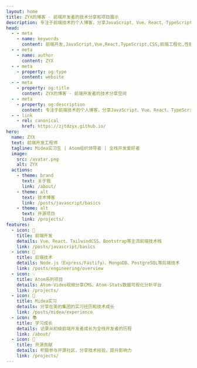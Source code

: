 ```yaml
---
layout: home
title: ZYX的博客 - 前端开发者的技术分享和项目展示
description: 专注于前端技术的个人博客，分享JavaScript、Vue、React、TypeScript等技术文章和项目经验
head:
  - - meta
    - name: keywords
      content: 前端开发,JavaScript,Vue,React,TypeScript,CSS,前端工程化,性能优化,美的实习,个人博客
  - - meta
    - name: author
      content: ZYX
  - - meta
    - property: og:type
      content: website
  - - meta
    - property: og:title
      content: ZYX的博客 - 前端开发者的技术分享空间
  - - meta
    - property: og:description
      content: 专注于前端技术的个人博客，分享JavaScript、Vue、React、TypeScript等技术文章和项目经验
  - - link
    - rel: canonical
      href: https://zjtdzyx.github.io/
hero:
  name: ZYX
  text: 前端开发工程师
  tagline: Midea实习生 | Atom组织领导者 | 全栈开发爱好者
  image:
    src: /avatar.png
    alt: ZYX
  actions:
    - theme: brand
      text: 关于我
      link: /about/
    - theme: alt
      text: 技术博客
      link: /posts/javascript/basics
    - theme: alt
      text: 开源项目
      link: /projects/
features:
  - icon: 🚀
    title: 前端开发
    details: Vue、React、TailwindCSS、Bootstrap等主流前端技术栈
    link: /posts/javascript/basics
  - icon: 🧰
    title: 后端技术
    details: Node.js（Express/Fastify）、MongoDB、PostgreSQL等后端技术
    link: /posts/engineering/overview
  - icon: 💡
    title: Atom系列项目
    details: Atom-Video视频分享CMS、Atom-Stats数据可视化分析平台
    link: /projects/
  - icon: 🏢
    title: Midea实习
    details: 分享在美的集团的实习经历和技术成长
    link: /posts/midea/experience
  - icon: 📚
    title: 学习成长
    details: 记录从初级前端开发者成长为全栈开发者的历程
    link: /about/
  - icon: 🔮
    title: 开源贡献
    details: 积极参与开源社区，分享技术经验，提升影响力
    link: /projects/
---
```


<BlogHome />

<style>
:root {
  --vp-home-hero-name-color: transparent;
  --vp-home-hero-name-background: linear-gradient(
    135deg,
    #42d392 10%,
    #3c8cff 100%
  );
  --vp-home-hero-image-background-image: linear-gradient(
    -45deg,
    #42d392 30%,
    #3c8cff
  );
  --vp-home-hero-image-filter: blur(40px);
  --content-width: 100%;
  --layout-max-width: 1440px;
}

.VPHomeHero .image {
  animation: float 6s ease-in-out infinite;
}

.VPHomeHero .image-container::after {
  content: '';
  position: absolute;
  top: 50%;
  left: 50%;
  transform: translate(-50%, -50%);
  width: 100%;
  height: 100%;
  border-radius: 50%;
  box-shadow: 0 0 80px 20px rgba(60, 140, 255, 0.3);
  z-index: -1;
  opacity: 0.8;
  filter: blur(20px);
}

@keyframes float {
  0% {
    transform: translateY(0px);
  }
  50% {
    transform: translateY(-10px);
  }
  100% {
    transform: translateY(0px);
  }
}

.VPHome {
  padding-bottom: 2rem;
}

/* 调整卡片布局，使其充分利用宽度 */
.VPFeatures {
  margin-bottom: 0 !important;
  padding: 0 2rem;
}

.VPFeatures .container {
  max-width: var(--layout-max-width);
  margin: 0 auto;
}

.VPFeatures .items {
  gap: 24px;
}

/* 调整特性卡片的最小宽度，使一行能显示更多卡片 */
@media (min-width: 768px) {
  .VPFeatures .item {
    width: calc((100% - 48px) / 3);
  }
}

@media (min-width: 1440px) {
  .VPFeatures .item {
    width: calc((100% - 72px) / 4);
  }
}

/* 主页内容区域宽度调整 */
.VPHome .VPHomeHero .container {
  max-width: var(--layout-max-width);
}

.blog-home {
  max-width: var(--layout-max-width);
  margin: 0 auto;
  padding: 0 2rem;
}

/* 暗色模式优化 */
.dark .VPHomeHero .image-container::after {
  box-shadow: 0 0 100px 30px rgba(66, 211, 146, 0.25);
}
</style> 